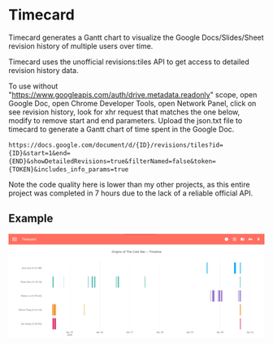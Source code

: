 # Timecard
Timecard generates a Gantt chart to visualize the Google Docs/Slides/Sheet revision history of multiple users over time. 

Timecard uses the unofficial revisions:tiles API to get access to detailed revision history data.

To use without "https://www.googleapis.com/auth/drive.metadata.readonly" scope, open Google Doc, open Chrome Developer Tools, open Network Panel, click on see revision history, look for xhr request that matches the one below, modify to remove start and end parameters. Upload the json.txt file to timecard to generate a Gantt chart of time spent in the Google Doc.

```
https://docs.google.com/document/d/{ID}/revisions/tiles?id={ID}&start=1&end={END}&showDetailedRevisions=true&filterNamed=false&token={TOKEN}&includes_info_params=true
```

Note the code quality here is lower than my other projects, as this entire project was completed in 7 hours due to the lack of a reliable official API.

## Example
![Screenshot](https://raw.githubusercontent.com/steventango/timecard/master/screenshot.png)
